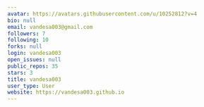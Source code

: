 ```yaml
---
avatar: https://avatars.githubusercontent.com/u/10252812?v=4
bio: null
email: vandesa003@gmail.com
followers: 7
following: 10
forks: null
login: vandesa003
open_issues: null
public_repos: 35
stars: 3
title: vandesa003
user_type: User
website: https://vandesa003.github.io
---
```

